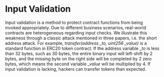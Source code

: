 # Input Validation

Input validation is a method to protect contract functions from being invoked appropriately. Due to different business scenarios, real-world contracts are heterogeneous regarding input checks. We illustrate this weakness through a classic attack mentioned in three papers, i.e. the short address attack. For example, *transfer(address _to, uint256 _value)* is a standard function in ERC20 token contract. If the address variable *_to* is less than 32 bytes, such as 30 bytes, the entire binary input will left-shift by 2 bytes, and the missing byte on the right side will be completed by 2 zero bytes, which means the second variable *_value* will be multiplied by 4. If input validation is lacking, hackers can transfer tokens than expected.

